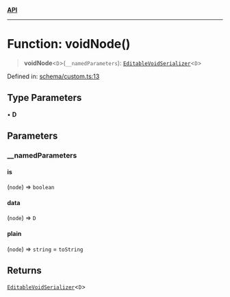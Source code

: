 [**API**](../API.md)

***

# Function: voidNode()

> **voidNode**\<`D`\>(`__namedParameters`): [`EditableVoidSerializer`](../interfaces/EditableVoidSerializer.md)\<`D`\>

Defined in: [schema/custom.ts:13](https://github.com/inokawa/edix/blob/f0cba21efc7fe6a2310e4e8cc68ba696c9ddc746/src/core/schema/custom.ts#L13)

## Type Parameters

• **D**

## Parameters

### \_\_namedParameters

#### is

(`node`) => `boolean`

#### data

(`node`) => `D`

#### plain

(`node`) => `string` = `toString`

## Returns

[`EditableVoidSerializer`](../interfaces/EditableVoidSerializer.md)\<`D`\>
